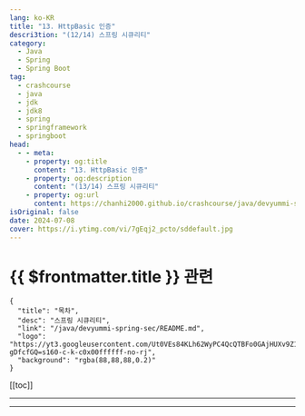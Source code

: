 ```yaml
---
lang: ko-KR
title: "13. HttpBasic 인증"
descri3tion: "(12/14) 스프링 시큐리티"
category: 
  - Java
  - Spring
  - Spring Boot
tag: 
  - crashcourse
  - java
  - jdk
  - jdk8
  - spring
  - springframework
  - springboot
head:
  - - meta:
    - property: og:title
      content: "13. HttpBasic 인증"
    - property: og:description
      content: "(13/14) 스프링 시큐리티"
    - property: og:url
      content: https://chanhi2000.github.io/crashcourse/java/devyummi-spring-sec/13.html
isOriginal: false
date: 2024-07-08
cover: https://i.ytimg.com/vi/7gEqj2_pcto/sddefault.jpg
---
```


# {{ $frontmatter.title }} 관련

```component VPCard
{
  "title": "목차",
  "desc": "스프링 시큐리티",
  "link": "/java/devyummi-spring-sec/README.md",
  "logo": "https://yt3.googleusercontent.com/Ut0VEs84KLh62WyPC4QcQTBFo0GAjHUXv9Z1YUYKAVBV0vbgp90HT68ejnZ0NncO1X-gDfcfGQ=s160-c-k-c0x00ffffff-no-rj",
  "background": "rgba(88,88,88,0.2)"
}
```

[[toc]]

---

<SiteInfo
  name="13. HttpBasic 인증"
  desc="(13/14) 스프링 시큐리티"
  url="https://devyummi.com/page?id=668bf713f60758f5af9a30f3"
  logo="https://yt3.googleusercontent.com/Ut0VEs84KLh62WyPC4QcQTBFo0GAjHUXv9Z1YUYKAVBV0vbgp90HT68ejnZ0NncO1X-gDfcfGQ=s160-c-k-c0x00ffffff-no-rj"
  preview="https://i.ytimg.com/vi/7gEqj2_pcto/sddefault.jpg"/>

<VidStack src="youtube/7gEqj2_pcto" />

<!-- TODO: 작성 -->

<!-- 
<h2>로그인 방식</h2><ul><li>formLogin</li><li>httpBasic</li></ul><p>&nbsp;</p><hr><h2>Http Basic 인증 방식</h2><p>Http Basic 인증 방식은 아이디와 비밀번호를 Base64 방식으로 인코딩한 뒤 HTTP 인증 헤더에 부착하여 서버측으로 요청을 보내는 방식이다.</p><p>&nbsp;</p><hr><h2>참조</h2><p><a href="https://docs.spring.io/spring-security/reference/servlet/authentication/passwords/basic.html">Basic Authentication 스프링 시큐리티 공식 문서 바로가기</a></p><p>&nbsp;</p><hr><h2>HttpBasic 방식 인증을 위한 Config 클래스 설정</h2><p>formLogin() 메소드 제거 후 httpBasic() 메소드를 통해 설정</p><p>&nbsp;</p><pre><code class="language-java hljs" data-highlighted="yes"><span class="hljs-meta">@Bean</span>
<span class="hljs-keyword">public</span> SecurityFilterChain <span class="hljs-title function_">filterChain</span><span class="hljs-params">(HttpSecurity http)</span> <span class="hljs-keyword">throws</span> Exception{

    http
            .httpBasic(Customizer.withDefaults());

    <span class="hljs-keyword">return</span> http.build();
}</code><button class="copy-button"><i class="fa-regular fa-clipboard"></i><span>JAVA</span></button></pre><p>&nbsp;</p><hr>
-->

---

<TagLinks />